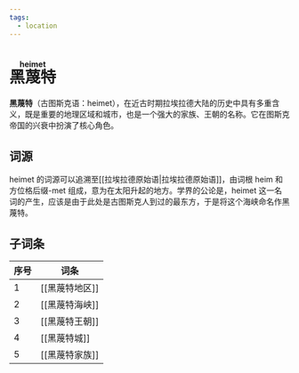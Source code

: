 ```yaml
---
tags:
  - location
---
```

# <ruby>黑蔑特<rt>heimet</rt></ruby>

**黑蔑特**（古图斯克语：heimet），在近古时期拉埃拉德大陆的历史中具有多重含义，既是重要的地理区域和城市，也是一个强大的家族、王朝的名称。它在图斯克帝国的兴衰中扮演了核心角色。

## 词源

heimet 的词源可以追溯至[[拉埃拉德原始语|拉埃拉德原始语]]，由词根 heim 和方位格后缀-met 组成，意为在太阳升起的地方。学界的公论是，heimet 这一名词的产生，应该是由于此处是古图斯克人到过的最东方，于是将这个海峡命名作黑蔑特。

## 子词条

| 序号  | 词条        |
| --- | --------- |
| 1   | [[黑蔑特地区]] |
| 2   | [[黑蔑特海峡]] |
| 3   | [[黑蔑特王朝]] |
| 4   | [[黑蔑特城]]  |
| 5   | [[黑蔑特家族]] |
